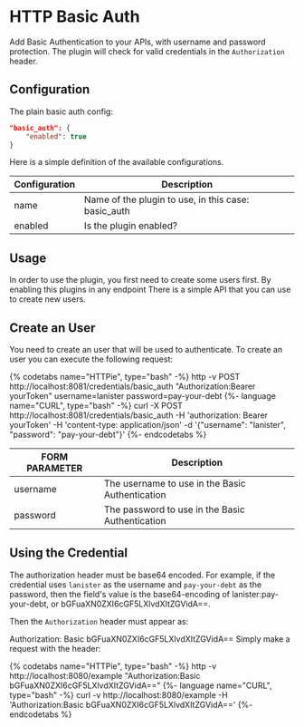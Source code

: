 # HTTP Basic Auth

Add Basic Authentication to your APIs, with username and password protection. The plugin will check for valid credentials in the `Authorization` header.

## Configuration

The plain basic auth config:

```json
"basic_auth": {
    "enabled": true
}
```

Here is a simple definition of the available configurations.

| Configuration                 | Description                                                         |
|-------------------------------|---------------------------------------------------------------------|
| name                          | Name of the plugin to use, in this case: basic_auth        |
| enabled                       | Is the plugin enabled?  |

## Usage

In order to use the plugin, you first need to create some users first. By enabling this plugins in any endpoint There is a simple API that you can use to create new users.

## Create an User

You need to create an user that will be used to authenticate. To create an user you can execute the following request:

{% codetabs name="HTTPie", type="bash" -%}
http -v POST http://localhost:8081/credentials/basic_auth "Authorization:Bearer yourToken" username=lanister password=pay-your-debt
{%- language name="CURL", type="bash" -%}
curl -X POST http://localhost:8081/credentials/basic_auth -H 'authorization: Bearer yourToken' -H 'content-type: application/json' -d '{"username": "lanister", "password": "pay-your-debt"}'
{%- endcodetabs %}

| FORM PARAMETER | Description                                     |
|----------------|-------------------------------------------------|
| username       | The username to use in the Basic Authentication |
| password       | The password to use in the Basic Authentication |

## Using the Credential

The authorization header must be base64 encoded. For example, if the credential uses `lanister` as the username and `pay-your-debt` as the password, then the field's value is the base64-encoding of lanister:pay-your-debt, or bGFuaXN0ZXI6cGF5LXlvdXItZGVidA==.

Then the `Authorization` header must appear as:

Authorization: Basic bGFuaXN0ZXI6cGF5LXlvdXItZGVidA==
Simply make a request with the header:

{% codetabs name="HTTPie", type="bash" -%}
http -v http://localhost:8080/example "Authorization:Basic bGFuaXN0ZXI6cGF5LXlvdXItZGVidA=="
{%- language name="CURL", type="bash" -%}
curl -v http://localhost:8080/example -H 'Authorization:Basic bGFuaXN0ZXI6cGF5LXlvdXItZGVidA=='
{%- endcodetabs %}
